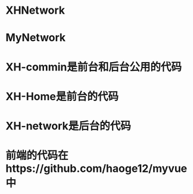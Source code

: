 # XHNetwork
# MyNetwork
# XH-commin是前台和后台公用的代码
# XH-Home是前台的代码
# XH-network是后台的代码
# 前端的代码在https://github.com/haoge12/myvue中
